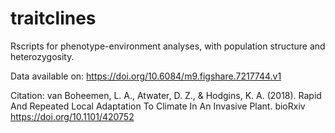 # traitclines
Rscripts for phenotype-environment analyses, with population structure and heterozygosity. 

Data available on: https://doi.org/10.6084/m9.figshare.7217744.v1

Citation:
van Boheemen, L. A., Atwater, D. Z., & Hodgins, K. A. (2018). 
Rapid And Repeated Local Adaptation To Climate In An Invasive Plant. 
bioRxiv https://doi.org/10.1101/420752

